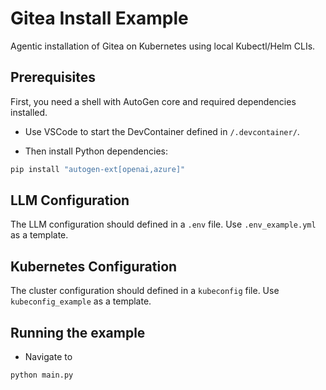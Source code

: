 # Gitea Install Example

Agentic installation of Gitea on Kubernetes using local Kubectl/Helm CLIs. 

## Prerequisites

First, you need a shell with AutoGen core and required dependencies installed.
- Use VSCode to start the DevContainer defined in `/.devcontainer/`.

- Then install Python dependencies:
```bash
pip install "autogen-ext[openai,azure]"
```

## LLM Configuration

The LLM configuration should defined in a `.env` file. 
Use `.env_example.yml` as a template.

## Kubernetes Configuration

The cluster configuration should defined in a `kubeconfig` file. 
Use `kubeconfig_example` as a template.

## Running the example

- Navigate to 

```bash
python main.py
```
